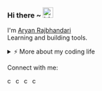 <!--![](https://komarev.com/ghpvc/?username=aryanrb)\
### Hi there👋, I'm [Aryan Rajbhandari] 
<br />-->

### Hi there ~ <img src="https://user-images.githubusercontent.com/1303154/88677602-1635ba80-d120-11ea-84d8-d263ba5fc3c0.gif" width="24px" alt="hi">
I'm [Aryan Rajbhandari] 
<br />
Learning and building tools.
<br />
<details>
<summary>⚡️ More about my coding life</summary>
<br />

![Top Langs](https://github-readme-stats.vercel.app/api/top-langs/?username=aryanrb&layout=compact&hide=css,html)

![Aryan's github stats](https://github-readme-stats.vercel.app/api?username=aryanrb&count_private=true&show_icons=true&theme=onedark)

</details>

Connect with me:

[<img align="left" alt="codeSTACKr | YouTube" width="16px" src="https://cdn.jsdelivr.net/npm/simple-icons@v3/icons/youtube.svg" />][youtube]
[<img align="left" alt="codeSTACKr | Twitter" width="16px" src="https://cdn.jsdelivr.net/npm/simple-icons@v3/icons/twitter.svg" />][twitter]
[<img align="left" alt="codeSTACKr | LinkedIn" width="16px" src="https://cdn.jsdelivr.net/npm/simple-icons@v3/icons/linkedin.svg" />][linkedin]
[<img align="left" alt="codeSTACKr | Instagram" width="16px" src="https://cdn.jsdelivr.net/npm/simple-icons@v3/icons/instagram.svg" />][instagram]

<br />


[Aryan Rajbhandari]: https://aryanrb.github.io/
[twitter]: https://twitter.com/Aryanrb10
[youtube]: https://www.youtube.com/channel/UCXs5YqPWmMTbtBReTeX2Pkw
[instagram]: https://www.instagram.com/aryan.rajbhandari/
[linkedin]: https://linkedin.com/in/aryan-rajbhandari-a0bba4147/


<!--
**aryanrb/aryanrb** is a ✨ _special_ ✨ repository because its `README.md` (this file) appears on your GitHub profile.
<img align="left" alt="Aryan's Github Stats" src="https://github-readme-stats.vercel.app/api?username=aryanrb&show_icons=true&hide_border=true" />

Here are some ideas to get you started:

- 🔭 I’m currently working on ...
- 🌱 I’m currently learning ...
- 👯 I’m looking to collaborate on ...
- 🤔 I’m looking for help with ...
- 💬 Ask me about ...
- 📫 How to reach me: ...
- 😄 Pronouns: ...
- ⚡ Fun fact: ...
-->
